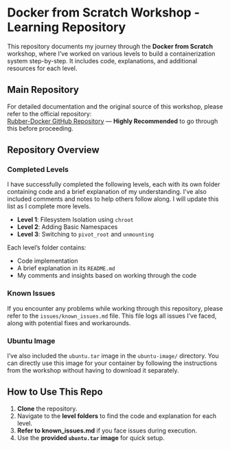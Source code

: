 # Docker from Scratch Workshop - Learning Repository

This repository documents my journey through the **Docker from Scratch** workshop, where I’ve worked on various levels to build a containerization system step-by-step. It includes code, explanations, and additional resources for each level.

## Main Repository

For detailed documentation and the original source of this workshop, please refer to the official repository:  
[Rubber-Docker GitHub Repository](https://github.com/Fewbytes/rubber-docker/tree/master/docs) — **Highly Recommended** to go through this before proceeding.

## Repository Overview

### Completed Levels

I have successfully completed the following levels, each with its own folder containing code and a brief explanation of my understanding. I’ve also included comments and notes to help others follow along. I will update this list as I complete more levels.

- **Level 1**: Filesystem Isolation using `chroot`
- **Level 2**: Adding Basic Namespaces
- **Level 3**: Switching to `pivot_root` and `unmounting`

Each level’s folder contains:
- Code implementation
- A brief explanation in its `README.md`
- My comments and insights based on working through the code

### Known Issues

If you encounter any problems while working through this repository, please refer to the `issues/known_issues.md` file. This file logs all issues I’ve faced, along with potential fixes and workarounds.

### Ubuntu Image

I’ve also included the `ubuntu.tar` image in the `ubuntu-image/` directory. You can directly use this image for your container by following the instructions from the workshop without having to download it separately.

## How to Use This Repo

1. **Clone** the repository.
2. Navigate to the **level folders** to find the code and explanation for each level.
3. **Refer to known_issues.md** if you face issues during execution.
4. Use the **provided `ubuntu.tar` image** for quick setup.
